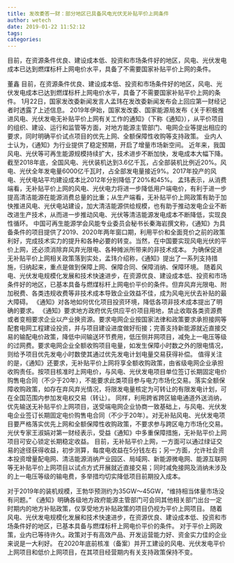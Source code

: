 ```yaml
---
title: 发改委答一财：部分地区已具备风电光伏无补贴平价上网条件
author: wetech
date: 2019-01-22 11:52:12
tags: 
categories: 
---
```

目前，在资源条件优良、建设成本低、投资和市场条件好的地区，风电、光伏发电成本已达到燃煤标杆上网电价水平，具备了不需要国家补贴平价上网的条件。
<!-- more -->
董鑫
目前，在资源条件优良、建设成本低、投资和市场条件好的地区，风电、光伏发电成本已达到燃煤标杆上网电价水平，具备了不需要国家补贴平价上网的条件。
1月22日，国家发改委新闻发言人孟玮在发改委新闻发布会上回应第一财经记者时透露了上述信息。
2019年伊始，国家发改委、国家能源局发布《关于积极推进风电、光伏发电无补贴平价上网有关工作的通知》（下称《通知》），从平价项目的组织、建设、运行和监管等方面，对地方能源主管部门、电网企业等提出相应的要求，同时明确平价试点项目的优先上网、全额保障性收购等支持政策。
业内人士认为，《通知》为行业提供了稳定预期，开启了增量市场新空间。
近年来，我国风电、光伏等可再生能源规模持续扩大，技术进步不断加快，发电成本大幅下降。
截至2018年底，全国风电、光伏装机达到3.6亿千瓦，占全部装机比例近20%。风电、光伏全年发电量6000亿千瓦时，占全部发电量接近9%。2017年投产的风电、光伏电站平均建设成本比2012年分别降低了20%和45%。
孟玮表示，从消费端看，无补贴平价上网的风电、光伏电力将进一步降低用户端电价，有利于进一步提高清洁能源在能源消费总量的比重；从生产端看，无补贴平价上网政策有助于加快推进风电、光伏电站建设，加大清洁能源供给规模，也有助于推动发电企业不断改进生产技术，从而进一步推动风电、光伏等清洁能源发电成本不断降低，实现良性循环。
中国可再生能源学会风能专业委员会秘书长秦海岩撰文称，《通知》为具备条件的项目提供了2019、2020年两年窗口期，利用平价和全面竞价之前的政策利好，完成技术实力的提升和各种必要的转变。当然，在中国要实现风电光伏的平价上网，还必须消除弃风弃光限电、各种摊派所带来的非技术成本。
为确保促进无补贴平价上网相关政策落到实处，孟玮介绍称，《通知》提出了一系列支持措施，归纳起来，重点是做到保障上网、保障合同、保障消纳、保障环境。
随着风电、光伏发电规模化发展和技术快速进步，在资源优良、建设成本低、投资和市场条件好的地区，已基本具备与燃煤标杆上网电价平价的条件。但弃风弃光限电、附加税费、各类违规收费等非技术成本导致企业效益不佳，成为风电光伏去补贴的最大障碍。
《通知》对各地如何优化项目投资环境，降低各项非技术成本提出了明确的要求。
《通知》要求地方政府优先供应平价项目用地，禁止收取各类资源费或者变相要求企业以产业换资源。要求电网企业按国家法律和政策要求承担接网等配套电网工程建设投资，并与项目建设进度做好衔接；完善支持新能源就近直接交易的输配电价政策，降低中间输送环节费用，低压侧并网项目，减免上一电压等级的过网费。要求电网企业全额收购项目电量，如发生保障小时数之外的限电情况，则给予项目优先发电小时数使其通过优先发电计划电量交易获得补偿。
值得关注的是，《通知》还要求，无补贴平价上网将享全额收购政策，由省级电网企业承担收购责任。按项目核准时上网电价，与风电、光伏发电项目单位签订长期固定电价购售电合同（不少于20年），不能要求此类项目参与电力市场化交易。落实全额保障收购政策，如存在弃风弃光情况，将限发电量核定为可转让的有限发电计划，可在全国范围内参加发电权交易（转让）。
同样，利用跨省跨区输电通道外送消纳，优先输送无补贴平价上网项目，送受端电网企业协商一致基础上，与风电、光伏发电企业签订长期固定电价购售电合同（不少于20年）。对无补贴风电、光伏发电项目要严格落实优先上网和全额保障性收购政策，不要求参与跨区电力市场化交易。
光伏专家王淑娟对第一财经表示，受益《通知》中多重保障措施，无补贴平价上网项目可安心锁定长期稳定收益。
目前，无补贴平价上网，一方面可以通过绿证交易的途径获得收益，初步测算，每度电收益在5分钱左右；另一方面，允许社会资本投资增量配电网、清洁能源消纳产业园区、局域网、新能源微电网、能源互联网等无补贴平价上网项目以试点方式开展就近直接交易；同时减免接网及消纳未涉及的上一电压等级的输电费，多举措均切实降低项目前期投入成本。
 
 
对于2019年的装机规模，王勃华预测约为35GW～45GW，“维持相当体量市场没有问题。”
《通知》明确各级地方政府能源主管部门可会同其他相关部门出台一定时期内的地方补贴政策，仅享受地方补贴政策的项目仍视为平价上网项目。
随着风电、光伏发电规模化发展和技术快速进步，在资源优良、建设成本低、投资和市场条件好的地区，已基本具备与燃煤标杆上网电价平价的条件。
对于平价上网政策，业内已等待许久。政策对于有高效产品、开发运营能力好、资金实力佳的企业来说是一大利好。
在2020年底前核准（备案）并开工建设的风电、光伏发电平价上网项目和低价上网项目，在其项目经营期内有关支持政策保持不变。
